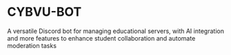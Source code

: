 # CYBVU-BOT
A versatile Discord bot for managing educational servers, with AI integration and more features to enhance student collaboration and automate moderation tasks
